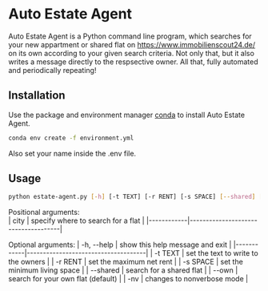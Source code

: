 # Auto Estate Agent

Auto Estate Agent is a Python command line program, which searches
for your new appartment or shared flat on https://www.immobilienscout24.de/
on its own according to your given search criteria.
Not only that, but it also writes a message directly to the respsective owner.
All that, fully automated and periodically repeating!

## Installation

Use the package and environment manager [conda](https://docs.conda.io/en/latest/) to install Auto Estate Agent.

```bash
conda env create -f environment.yml
```

Also set your name inside the .env file.

## Usage

```bash
python estate-agent.py [-h] [-t TEXT] [-r RENT] [-s SPACE] [--shared] [--own] city
```

Positional arguments:  
| city | specify where to search for a flat |
|------------|-------------------------------------|

Optional arguments:
| -h, --help | show this help message and exit |
|------------|-------------------------------------|
| -t TEXT | set the text to write to the owners |
| -r RENT | set the maximum net rent |
| -s SPACE | set the minimum living space |
| --shared | search for a shared flat |
| --own | search for your own flat (default) |
| -nv | changes to nonverbose mode |
